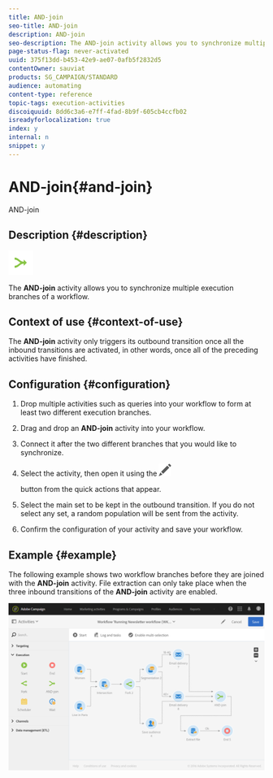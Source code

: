 ```yaml
---
title: AND-join
seo-title: AND-join
description: AND-join
seo-description: The AND-join activity allows you to synchronize multiple execution branches of a workflow.
page-status-flag: never-activated
uuid: 375f13dd-b453-42e9-ae07-0afb5f2832d5
contentOwner: sauviat
products: SG_CAMPAIGN/STANDARD
audience: automating
content-type: reference
topic-tags: execution-activities
discoiquuid: 8dd6c3a6-e7ff-4fad-8b9f-605cb4ccfb02
isreadyforlocalization: true
index: y
internal: n
snippet: y
---
```


# AND-join{#and-join}

AND-join

## Description {#description}

![](assets/and_join.png)

The **AND-join** activity allows you to synchronize multiple execution branches of a workflow.

## Context of use {#context-of-use}

The **AND-join** activity only triggers its outbound transition once all the inbound transitions are activated, in other words, once all of the preceding activities have finished.

## Configuration {#configuration}

1. Drop multiple activities such as queries into your workflow to form at least two different execution branches.
1. Drag and drop an **AND-join** activity into your workflow.
1. Connect it after the two different branches that you would like to synchronize.
1. Select the activity, then open it using the  ![](assets/edit_darkgrey-24px.png)

   button from the quick actions that appear.
1. Select the main set to be kept in the outbound transition. If you do not select any set, a random population will be sent from the activity.
1. Confirm the configuration of your activity and save your workflow.

## Example {#example}

The following example shows two workflow branches before they are joined with the **AND-join** activity. File extraction can only take place when the three inbound transitions of the **AND-join** activity are enabled.

![](assets/wkf_and-join_example.png)


